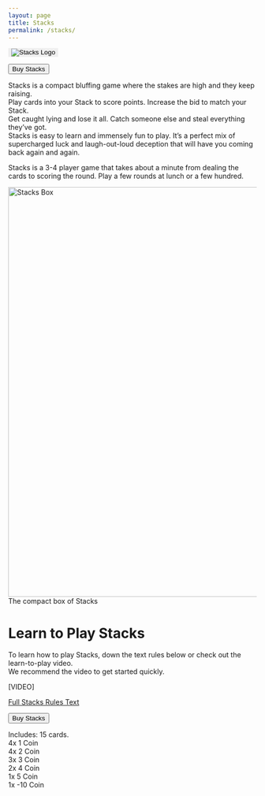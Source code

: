 ```yaml
---
layout: page  
title: Stacks
permalink: /stacks/
---
```

<button style="border: none;" onclick="window.location.href = 'https://www.thegamecrafter.com/games/stacks3';">
  <img src="https://thehexagongames.com/uploaded-files/card-games/stacks/stacks_header.png" alt="Stacks Logo">
</button>

<button type="button" onclick="window.location.href = 'https://www.thegamecrafter.com/games/stacks3';" class="btn btn-primary saleButton">Buy Stacks</button>

Stacks is a compact bluffing game where the stakes are high and they keep raising.  
Play cards into your Stack to score points. Increase the bid to match your Stack.  
Get caught lying and lose it all. Catch someone else and steal everything they’ve got.  
Stacks is easy to learn and immensely fun to play. It’s a perfect mix of supercharged luck and laugh-out-loud deception that will have you coming back again and again.  

Stacks is a 3-4 player game that takes about a minute from dealing the cards to scoring the round. Play a few rounds at lunch or a few hundred.  

<div class="gallery">
  <a target="_blank" href="https://thehexagongames.com/uploaded-files/card-games/stacks/stacks_img_1">
    <img src="https://thehexagongames.com/uploaded-files/card-games/stacks/stacks_img_1" alt="Stacks Box" width="800" height="832">
  </a>
  <div class="desc">The compact box of Stacks</div>
</div>

# Learn to Play Stacks  
To learn how to play Stacks, down the text rules below or check out the learn-to-play video.  
We recommend the video to get started quickly.  

[VIDEO]  

[Full Stacks Rules Text](https://docs.google.com/document/d/1ALDfTBiWL6Bs9XHl6D66jbR27kmQSUiFFyEO83S8OG8/edit?usp=sharing)

<button type="button" onclick="window.location.href = 'https://www.thegamecrafter.com/games/stacks3';" class="btn btn-primary saleButton">Buy Stacks</button>

Includes: 15 cards.  
4x 1 Coin  
4x 2 Coin  
3x 3 Coin  
2x 4 Coin  
1x 5 Coin  
1x -10 Coin  
